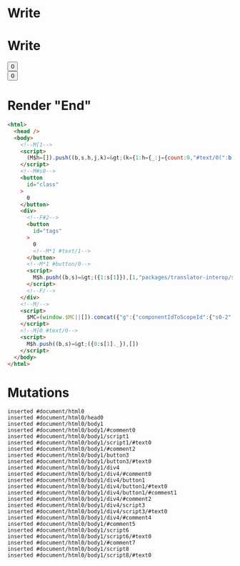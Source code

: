 # Write
  <!M[1><script>(M$h=[]).push((b,s,h,j,k)=>(k={1:h={_:j={count:0,"#text/0(":b("@marko/tags-compat-5-to-6")(b("packages/translator-interop/src/__tests__/fixtures/interop-nested-tags-to-class/components/class-layout.marko"),!0)}},2:{m5c:"s0"}},j["#text/0!"]=h,k),[])</script>


# Write
  <!--M#s0--><button id=class>0</button><div><!--F#2--><button id=tags>0<!M*1 #text/1></button><!M*1 #button/0><script>M$h.push((b,s)=>({1:s[1]}),[1,"packages/translator-interop/src/__tests__/fixtures/interop-nested-tags-to-class/template.marko_1_count/subscriber",1,"packages/translator-interop/src/__tests__/fixtures/interop-nested-tags-to-class/template.marko_1_count",])</script><!--F/--></div><!--M/--><script>$MC=(window.$MC||[]).concat({"g":{"componentIdToScopeId":{"s0-2":1}},"w":[["s0",0,{"renderBody":["packages/translator-interop/src/__tests__/fixtures/interop-nested-tags-to-class/template.marko_1_renderer",0]},{"f":1,"r":["packages/translator-interop/src/__tests__/fixtures/interop-nested-tags-to-class/template.marko_1_renderer",0]}]],"t":["packages/translator-interop/src/__tests__/fixtures/interop-nested-tags-to-class/components/class-layout.marko"]})</script><!M]0 #text/0><script>M$h.push((b,s)=>({0:s[1]._}),[])</script>


# Render "End"
```html
<html>
  <head />
  <body>
    <!--M[1-->
    <script>
      (M$h=[]).push((b,s,h,j,k)=&gt;(k={1:h={_:j={count:0,"#text/0(":b("@marko/tags-compat-5-to-6")(b("packages/translator-interop/src/__tests__/fixtures/interop-nested-tags-to-class/components/class-layout.marko"),!0)}},2:{m5c:"s0"}},j["#text/0!"]=h,k),[])
    </script>
    <!--M#s0-->
    <button
      id="class"
    >
      0
    </button>
    <div>
      <!--F#2-->
      <button
        id="tags"
      >
        0
        <!--M*1 #text/1-->
      </button>
      <!--M*1 #button/0-->
      <script>
        M$h.push((b,s)=&gt;({1:s[1]}),[1,"packages/translator-interop/src/__tests__/fixtures/interop-nested-tags-to-class/template.marko_1_count/subscriber",1,"packages/translator-interop/src/__tests__/fixtures/interop-nested-tags-to-class/template.marko_1_count",])
      </script>
      <!--F/-->
    </div>
    <!--M/-->
    <script>
      $MC=(window.$MC||[]).concat({"g":{"componentIdToScopeId":{"s0-2":1}},"w":[["s0",0,{"renderBody":["packages/translator-interop/src/__tests__/fixtures/interop-nested-tags-to-class/template.marko_1_renderer",0]},{"f":1,"r":["packages/translator-interop/src/__tests__/fixtures/interop-nested-tags-to-class/template.marko_1_renderer",0]}]],"t":["packages/translator-interop/src/__tests__/fixtures/interop-nested-tags-to-class/components/class-layout.marko"]})
    </script>
    <!--M]0 #text/0-->
    <script>
      M$h.push((b,s)=&gt;({0:s[1]._}),[])
    </script>
  </body>
</html>
```

# Mutations
```
inserted #document/html0
inserted #document/html0/head0
inserted #document/html0/body1
inserted #document/html0/body1/#comment0
inserted #document/html0/body1/script1
inserted #document/html0/body1/script1/#text0
inserted #document/html0/body1/#comment2
inserted #document/html0/body1/button3
inserted #document/html0/body1/button3/#text0
inserted #document/html0/body1/div4
inserted #document/html0/body1/div4/#comment0
inserted #document/html0/body1/div4/button1
inserted #document/html0/body1/div4/button1/#text0
inserted #document/html0/body1/div4/button1/#comment1
inserted #document/html0/body1/div4/#comment2
inserted #document/html0/body1/div4/script3
inserted #document/html0/body1/div4/script3/#text0
inserted #document/html0/body1/div4/#comment4
inserted #document/html0/body1/#comment5
inserted #document/html0/body1/script6
inserted #document/html0/body1/script6/#text0
inserted #document/html0/body1/#comment7
inserted #document/html0/body1/script8
inserted #document/html0/body1/script8/#text0
```
